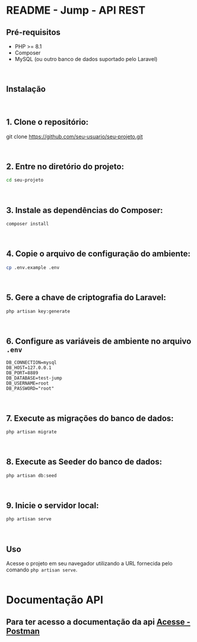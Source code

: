 # README - Jump - API REST

## Pré-requisitos
- PHP >= 8.1
- Composer
- MySQL (ou outro banco de dados suportado pelo Laravel)

<br>

## Instalação

<br>

## 1. Clone o repositório:

git clone https://github.com/seu-usuario/seu-projeto.git

<br>

## 2. Entre no diretório do projeto:

```bash
cd seu-projeto 
```

<br>

## 3. Instale as dependências do Composer:

```bash
composer install
```
<br>

## 4. Copie o arquivo de configuração do ambiente:

```bash
cp .env.example .env
```

<br>

## 5. Gere a chave de criptografia do Laravel:

```bash
php artisan key:generate
```

<br>

## 6. Configure as variáveis de ambiente no arquivo `.env`

```env
DB_CONNECTION=mysql
DB_HOST=127.0.0.1
DB_PORT=8889
DB_DATABASE=test-jump
DB_USERNAME=root
DB_PASSWORD="root"
```
<br>

## 7. Execute as migrações do banco de dados:

```bash
php artisan migrate
```
<br>

## 8. Execute as Seeder do banco de dados:

```bash
php artisan db:seed
```

<br>

## 9. Inicie o servidor local:

```bash
php artisan serve
```
<br>

## Uso
Acesse o projeto em seu navegador utilizando a URL fornecida pelo comando `php artisan serve`.
<br><br>
# Documentação API 

## Para ter acesso a documentação da api  [Acesse - Postman](https://documenter.getpostman.com/view/19815520/2s93m5zgaQ#01610057-c73a-42af-a9fd-ae4afe2a82a3)



